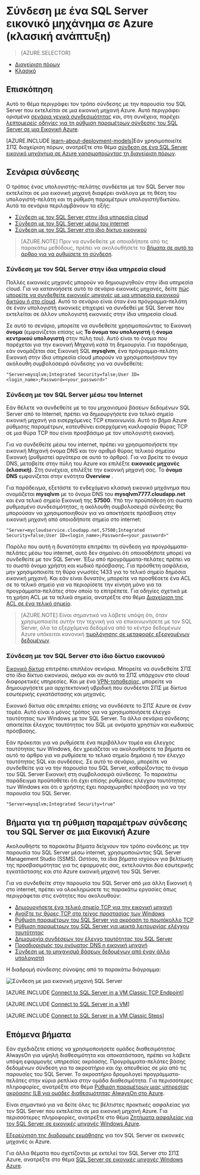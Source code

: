 <properties
    pageTitle="Σύνδεση με μια SQL Server εικονική μηχανή (κλασικό) | Microsoft Azure"
    description="Μάθετε πώς μπορείτε να συνδεθείτε με τον SQL Server που εκτελείται σε μια εικονική μηχανή στο Azure. Αυτό το θέμα χρησιμοποιεί το μοντέλο κλασική ανάπτυξης. Τα σενάρια διαφέρουν ανάλογα με τη ρύθμιση παραμέτρων δικτύου και τη θέση του προγράμματος-πελάτη."
    services="virtual-machines-windows"
    documentationCenter="na"
    authors="rothja"
    manager="jhubbard"
    tags="azure-service-management"/>
<tags
    ms.service="virtual-machines-windows"
    ms.devlang="na"
    ms.topic="article"
    ms.tgt_pltfrm="vm-windows-sql-server"
    ms.workload="infrastructure-services"
    ms.date="09/22/2016"
    ms.author="jroth" />

# <a name="connect-to-a-sql-server-virtual-machine-on-azure-classic-deployment"></a>Σύνδεση με ένα SQL Server εικονικό μηχάνημα σε Azure (κλασική ανάπτυξη)

> [AZURE.SELECTOR]
- [Διαχείριση πόρων](virtual-machines-windows-sql-connect.md)
- [Κλασικό](virtual-machines-windows-classic-sql-connect.md)

## <a name="overview"></a>Επισκόπηση

Αυτό το θέμα περιγράφει τον τρόπο σύνδεσης με την παρουσία του SQL Server που εκτελείται σε μια εικονική μηχανή Azure. Αυτό περιγράφει ορισμένα [σενάρια γενικά συνδεσιμότητας](#connection-scenarios) και, στη συνέχεια, παρέχει [λεπτομερείς οδηγίες για τη ρύθμιση παραμέτρων σύνδεσης του SQL Server σε μια Εικονική Azure](#steps-for-configuring-sql-server-connectivity-in-an-azure-vm).

[AZURE.INCLUDE [learn-about-deployment-models](../../includes/learn-about-deployment-models-classic-include.md)]Εάν χρησιμοποιείτε ΣΠΣ διαχείριση πόρων, ανατρέξτε στο θέμα [σύνδεση σε ένα SQL Server εικονικό μηχάνημα σε Azure χρησιμοποιώντας τη διαχείριση πόρων](virtual-machines-windows-sql-connect.md).

## <a name="connection-scenarios"></a>Σενάρια σύνδεσης

Ο τρόπος ένας υπολογιστής-πελάτης συνδέεται με τον SQL Server που εκτελείται σε μια εικονική μηχανή διαφέρει ανάλογα με τη θέση του υπολογιστή-πελάτη και τη ρύθμιση παραμέτρων υπολογιστή/δικτύου. Αυτά τα σενάρια περιλαμβάνουν τα εξής:

- [Σύνδεση με τον SQL Server στην ίδια υπηρεσία cloud](#connect-to-sql-server-in-the-same-cloud-service)
- [Σύνδεση με τον SQL Server μέσω του internet](#connect-to-sql-server-over-the-internet)
- [Σύνδεση με τον SQL Server στο ίδιο δίκτυο εικονικού](#connect-to-sql-server-in-the-same-virtual-network)

>[AZURE.NOTE] Πριν να συνδεθείτε με οποιαδήποτε από τις παρακάτω μεθόδους, πρέπει να ακολουθήσετε τα [βήματα σε αυτό το άρθρο για να ρυθμίσετε τη σύνδεση](#steps-for-configuring-sql-server-connectivity-in-an-azure-vm).

### <a name="connect-to-sql-server-in-the-same-cloud-service"></a>Σύνδεση με τον SQL Server στην ίδια υπηρεσία cloud

Πολλές εικονικές μηχανές μπορούν να δημιουργηθούν στην ίδια υπηρεσία cloud. Για να κατανοήσετε αυτό το σενάριο εικονικές μηχανές, δείτε [πώς μπορείτε να συνδεθείτε εικονικές μηχανές με μια υπηρεσία εικονικού δικτύου ή στο cloud](virtual-machines-windows-classic-connect-vms.md#connect-vms-in-a-standalone-cloud-service). Αυτό το σενάριο είναι όταν ένα πρόγραμμα-πελάτη σε έναν υπολογιστή εικονικές επιχειρεί να συνδεθεί με SQL Server που εκτελείται σε άλλον υπολογιστή εικονικές στην ίδια υπηρεσία cloud.

Σε αυτό το σενάριο, μπορείτε να συνδεθείτε χρησιμοποιώντας το Εικονική **όνομα** (εμφανίζεται επίσης ως **Το όνομα του υπολογιστή** ή **όνομα κεντρικού υπολογιστή** στην πύλη του). Αυτό είναι το όνομα που παρέχεται για την εικονική Μηχανή κατά τη δημιουργία. Για παράδειγμα, εάν ονομάζεται σας Εικονική SQL **mysqlvm**, ένα πρόγραμμα-πελάτη Εικονική στην ίδια υπηρεσία cloud μπορούν να χρησιμοποιήσουν την ακόλουθη συμβολοσειρά σύνδεσης για να συνδεθείτε:

    "Server=mysqlvm;Integrated Security=false;User ID=<login_name>;Password=<your_password>"

### <a name="connect-to-sql-server-over-the-internet"></a>Σύνδεση με τον SQL Server μέσω του Internet

Εάν θέλετε να συνδεθείτε με το του μηχανισμού βάσεων δεδομένων SQL Server από το Internet, πρέπει να δημιουργήσετε ένα τελικό σημείο εικονική μηχανή για εισερχόμενες TCP επικοινωνία. Αυτό το βήμα Azure ρύθμισης παραμέτρων, κατευθύνει εισερχόμενη κυκλοφορία θύρας TCP σε μια θύρα TCP που είναι προσβάσιμο με τον υπολογιστή εικονική.

Για να συνδεθείτε μέσω του internet, πρέπει να χρησιμοποιήσετε την εικονική Μηχανή όνομα DNS και τον αριθμό θύρας τελικού σημείου Εικονική (ρυθμιστεί αργότερα σε αυτό το άρθρο). Για να βρείτε το όνομα DNS, μεταβείτε στην πύλη του Azure και επιλέξτε **εικονικές μηχανές (κλασική)**. Στη συνέχεια, επιλέξτε την εικονική μηχανή σας. Το **όνομα DNS** εμφανίζεται στην ενότητα **Overview** .

Για παράδειγμα, εξετάστε το ενδεχόμενο κλασική εικονικό μηχάνημα που ονομάζεται **mysqlvm** με το όνομα DNS του **mysqlvm7777.cloudapp.net** και ένα τελικό σημείο Εικονική της **57500**. Υπό την προϋπόθεση ότι σωστά ρυθμισμένο συνδεσιμότητας, η ακόλουθη συμβολοσειρά σύνδεσης θα μπορούσαν να χρησιμοποιηθούν για να αποκτήσετε πρόσβαση στην εικονική μηχανή από οποιοδήποτε σημείο στο internet:

    "Server=mycloudservice.cloudapp.net,57500;Integrated Security=false;User ID=<login_name>;Password=<your_password>"

Παρόλο που αυτή η δυνατότητα επιτρέπει τη σύνδεση για προγράμματα-πελάτες μέσω του internet, αυτό δεν σημαίνει ότι οποιοσδήποτε μπορεί να συνδεθείτε με τον SQL Server. Έξω από προγράμματα-πελάτες πρέπει να το σωστό όνομα χρήστη και κωδικό πρόσβασης. Για πρόσθετη ασφάλεια, μην χρησιμοποιείτε τη θύρα γνωστές 1433 για το τελικό σημείο δημόσια εικονική μηχανή. Και εάν είναι δυνατόν, μπορείτε να προσθέσετε ένα ACL σε το τελικό σημείο για να περιορίσετε την κίνηση μόνο για τα προγράμματα-πελάτες στον οποίο το επιτρέπετε. Για οδηγίες σχετικά με τη χρήση ACL με τα τελικά σημεία, ανατρέξτε στο θέμα [Διαχείριση της ACL σε ένα τελικό σημείο](virtual-machines-windows-classic-setup-endpoints.md#manage-the-acl-on-an-endpoint).

>[AZURE.NOTE] Είναι σημαντικό να λάβετε υπόψη ότι, όταν χρησιμοποιείτε αυτήν την τεχνική για να επικοινωνήσετε με τον SQL Server, όλα τα εξερχόμενα δεδομένα από το κέντρο δεδομένων Azure υπόκειται κανονική [τιμολόγησης σε μεταφορές εξερχομένων δεδομένων](https://azure.microsoft.com/pricing/details/data-transfers/).

### <a name="connect-to-sql-server-in-the-same-virtual-network"></a>Σύνδεση με τον SQL Server στο ίδιο δίκτυο εικονικού

[Εικονικό δίκτυο](../virtual-network/virtual-networks-overview.md) επιτρέπει επιπλέον σενάρια. Μπορείτε να συνδεθείτε ΣΠΣ στο ίδιο δίκτυο εικονικού, ακόμα και αν αυτά τα ΣΠΣ υπάρχουν στο cloud διαφορετικές υπηρεσίες. Και με ένα [VPN-τοποθεσίας](../vpn-gateway/vpn-gateway-site-to-site-create.md), μπορείτε να δημιουργήσετε μια αρχιτεκτονική υβριδική που συνδέεται ΣΠΣ με δίκτυα εσωτερικής εγκατάστασης και μηχανές.

Εικονικό δίκτυα σάς επιτρέπει επίσης να συνδέσετε το ΣΠΣ Azure σε έναν τομέα. Αυτό είναι ο μόνος τρόπος για να χρησιμοποιήσετε έλεγχο ταυτότητας των Windows με τον SQL Server. Τα άλλα σενάρια σύνδεσης απαιτείται έλεγχος ταυτότητας του SQL με ονόματα χρηστών και κωδικούς πρόσβασης.

Εάν πρόκειται για να ρυθμίσετε ένα περιβάλλον τομέα και έλεγχος ταυτότητας των Windows, δεν χρειάζεται να ακολουθήσετε τα βήματα σε αυτό το άρθρο για να ρυθμίσετε το τελικό σημείο δημόσια ή τον έλεγχο ταυτότητας SQL και συνδέσεις. Σε αυτό το σενάριο, μπορείτε να συνδεθείτε για να την παρουσία του SQL Server, καθορίζοντας το όνομα του SQL Server Εικονική στη συμβολοσειρά σύνδεσης. Το παρακάτω παράδειγμα προϋποθέτει ότι έχει επίσης ρυθμίσεις ελέγχου ταυτότητας των Windows και ότι ο χρήστης έχει παραχωρηθεί πρόσβαση για να την παρουσία του SQL Server.

    "Server=mysqlvm;Integrated Security=true"

## <a name="steps-for-configuring-sql-server-connectivity-in-an-azure-vm"></a>Βήματα για τη ρύθμιση παραμέτρων σύνδεσης του SQL Server σε μια Εικονική Azure

Ακολουθήστε τα παρακάτω βήματα δείχνουν τον τρόπο σύνδεσης με την παρουσία του SQL Server μέσω internet, χρησιμοποιώντας SQL Server Management Studio (SSMS). Ωστόσο, τα ίδια βήματα ισχύουν για βελτίωση της προσβασιμότητας για τις εφαρμογές σας, εκτελούνται δύο εσωτερικής εγκατάστασης και στο Azure εικονική μηχανή του SQL Server.

Για να συνδεθείτε στην παρουσία του SQL Server από μια άλλη Εικονική ή στο internet, πρέπει να ολοκληρώσετε τις παρακάτω εργασίες όπως περιγράφεται στις ενότητες που ακολουθούν:

- [Δημιουργήσετε ένα τελικό σημείο TCP για την εικονική μηχανή](#create-a-tcp-endpoint-for-the-virtual-machine)
- [Ανοίξτε τις θύρες TCP στο τείχος προστασίας των Windows](#open-tcp-ports-in-the-windows-firewall-for-the-default-instance-of-the-database-engine)
- [Ρύθμιση παραμέτρων του SQL Server για ακρόαση το πρωτόκολλο TCP](#configure-sql-server-to-listen-on-the-tcp-protocol)
- [Ρύθμιση παραμέτρων του SQL Server για μεικτά λειτουργίας ελέγχου ταυτότητας](#configure-sql-server-for-mixed-mode-authentication)
- [Δημιουργία συνδέσεων τον έλεγχο ταυτότητας του SQL Server](#create-sql-server-authentication-logins)
- [Προσδιορισμός του ονόματος DNS η εικονική μηχανή](#determine-the-dns-name-of-the-virtual-machine)
- [Σύνδεση με το μηχανισμό βάσεων δεδομένων από έναν άλλο υπολογιστή](#connect-to-the-database-engine-from-another-computer)

Η διαδρομή σύνδεσης σύνοψης από το παρακάτω διάγραμμα:

![Σύνδεση με μια εικονική μηχανή SQL Server](../../includes/media/virtual-machines-sql-server-connection-steps/SQLServerinVMConnectionMap.png)

[AZURE.INCLUDE [Connect to SQL Server in a VM Classic TCP Endpoint](../../includes/virtual-machines-sql-server-connection-steps-classic-tcp-endpoint.md)]

[AZURE.INCLUDE [Connect to SQL Server in a VM](../../includes/virtual-machines-sql-server-connection-steps.md)]

[AZURE.INCLUDE [Connect to SQL Server in a VM Classic Steps](../../includes/virtual-machines-sql-server-connection-steps-classic.md)]

## <a name="next-steps"></a>Επόμενα βήματα

Εάν σχεδιάζετε επίσης να χρησιμοποιήσετε ομάδες διαθεσιμότητας AlwaysOn για υψηλή διαθεσιμότητα και αποκατάσταση, πρέπει να λάβετε υπόψη εφαρμογής υπηρεσίας ακρόασης. Προγράμματα-πελάτες βάσης δεδομένων σύνδεση για το ακροατήριο και όχι απευθείας σε μία από τις παρουσίες του SQL Server. Το ακροατήριο δρομολογεί προγράμματα-πελάτες στην κύρια ρεπλίκα στην ομάδα διαθεσιμότητα. Για περισσότερες πληροφορίες, ανατρέξτε στο θέμα [Ρύθμιση παραμέτρων μιας υπηρεσίας ακρόασης ILB για ομάδες διαθεσιμότητας AlwaysOn στο Azure](virtual-machines-windows-classic-ps-sql-int-listener.md).

Είναι σημαντικό για να δείτε όλες τις βέλτιστες πρακτικές ασφαλείας για τον SQL Server που εκτελείται σε μια εικονική μηχανή Azure. Για περισσότερες πληροφορίες, ανατρέξτε στο θέμα [Ζητήματα ασφαλείας για τον SQL Server σε εικονικές μηχανές Windows Azure](virtual-machines-windows-sql-security.md).

[Εξερεύνηση της διαδρομής εκμάθησης](https://azure.microsoft.com/documentation/learning-paths/sql-azure-vm/) για τον SQL Server σε εικονικές μηχανές οι Azure. 

Για άλλα θέματα που σχετίζονται με εκτελεί τον SQL Server στο ΣΠΣ Azure, ανατρέξτε στο θέμα [SQL Server σε εικονικές μηχανές Windows Azure](virtual-machines-windows-sql-server-iaas-overview.md).
